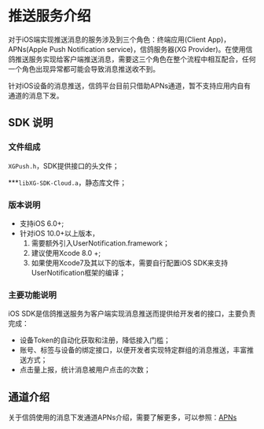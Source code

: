 # 推送服务介绍

对于iOS端实现推送消息的服务涉及到三个角色：终端应用(Client App)，APNs(Apple Push Notification service)，信鸽服务器(XG Provider)。在使用信鸽推送服务实现给客户端推送消息，需要这三个角色在整个流程中相互配合，任何一个角色出现异常都可能会导致消息推送收不到。

针对iOS设备的消息推送，信鸽平台目前只借助APNs通道，暂不支持应用内自有通道的消息下发。



## SDK 说明

### 文件组成

```XGPush.h```，SDK提供接口的头文件；

***```libXG-SDK-Cloud.a```，静态库文件；



### 版本说明

- 支持iOS 6.0+;
- 针对iOS 10.0+以上版本，
  1. 需要额外引入UserNotification.framework；
  2. 建议使用Xcode 8.0 +;
  3. 如果使用Xcode7及其以下的版本，需要自行配置iOS SDK来支持UserNotification框架的编译；



### 主要功能说明

iOS SDK是信鸽推送服务为客户端实现消息推送而提供给开发者的接口，主要负责完成：

- 设备Token的自动化获取和注册，降低接入门槛；
- 账号、标签与设备的绑定接口，以便开发者实现特定群组的消息推送，丰富推送方式；
- 点击量上报，统计消息被用户点击的次数；



## 通道介绍

关于信鸽使用的消息下发通道APNs介绍，需要了解更多，可以参照：<a href="https://developer.apple.com/library/content/documentation/NetworkingInternet/Conceptual/RemoteNotificationsPG/APNSOverview.html#//apple_ref/doc/uid/TP40008194-CH8-SW1">APNs </a>

